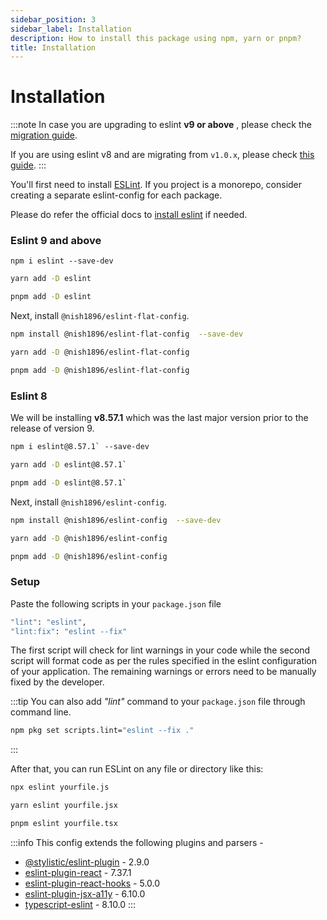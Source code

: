 ```yaml
---
sidebar_position: 3
sidebar_label: Installation
description: How to install this package using npm, yarn or pnpm?
title: Installation
---
```


# Installation

:::note
In case you are upgrading to eslint **v9 or above** , please check the [migration guide](./migration/eslint-8_to_9.md).

If you are using eslint v8 and are migrating from `v1.0.x`, please check [this guide](./migration/v1_to_v2.md).
:::

You'll first need to install [ESLint](https://eslint.org/). If you project is a monorepo, consider creating a separate eslint-config for each package.

Please do refer the official docs to [install eslint](https://eslint.org/docs/latest/use/getting-started) if needed.

### Eslint 9 and above

```babash
npm i eslint --save-dev
```
```bash
yarn add -D eslint
```
```bash
pnpm add -D eslint
```

Next, install `@nish1896/eslint-flat-config`.

```bash
npm install @nish1896/eslint-flat-config  --save-dev
```
```bash
yarn add -D @nish1896/eslint-flat-config
```
```bash
pnpm add -D @nish1896/eslint-flat-config
```

### Eslint 8

We will be installing **v8.57.1** which was the last major version prior to the release of version 9.

```bash
npm i eslint@8.57.1` --save-dev
```
```bash
yarn add -D eslint@8.57.1`
```
```bash
pnpm add -D eslint@8.57.1`
```

Next, install `@nish1896/eslint-config`.

```bash
npm install @nish1896/eslint-config  --save-dev
```
```bash
yarn add -D @nish1896/eslint-config
```
```bash
pnpm add -D @nish1896/eslint-config
```

### Setup

Paste the following scripts in your `package.json` file

```bash
"lint": "eslint",
"lint:fix": "eslint --fix"
```

The first script will check for lint warnings in your code while the second script will format code as per the rules specified in the eslint configuration of your application. The remaining warnings or errors need to be manually fixed by the developer.

:::tip
You can also add *"lint"* command to your `package.json` file through command line.

```bash
npm pkg set scripts.lint="eslint --fix ."
```
:::

After that, you can run ESLint on any file or directory like this:

```bash
npx eslint yourfile.js
```
```bash
yarn eslint yourfile.jsx
```
```bash
pnpm eslint yourfile.tsx
```

:::info
This config extends the following plugins and parsers - 
- [@stylistic/eslint-plugin](https://www.npmjs.com/package/@stylistic/eslint-plugin) - 2.9.0
- [eslint-plugin-react](https://www.npmjs.com/package/eslint-plugin-react) - 7.37.1
- [eslint-plugin-react-hooks](https://www.npmjs.com/package/eslint-plugin-react-hooks) - 5.0.0
- [eslint-plugin-jsx-a11y](https://www.npmjs.com/package/eslint-plugin-jsx-a11y) - 6.10.0
- [typescript-eslint](https://www.npmjs.com/package/typescript-eslint) - 8.10.0
:::
